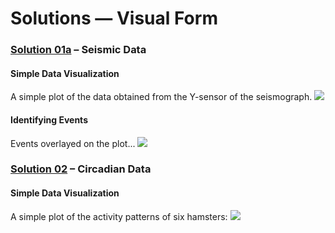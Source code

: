Solutions — Visual Form 
=======================

### [Solution 01a][] – Seismic Data

#### Simple Data Visualization ####
A simple plot of the data obtained from the Y-sensor of the
seismograph.
![](coding_gestalt__exercise_08_01__seismic_data.png)
#### Identifying Events ####
Events overlayed on the plot...
![](coding_gestalt__exercise_08_01__seismic_data_events.png)


### [Solution 02][] – Circadian Data
#### Simple Data Visualization ####
A simple plot of the activity patterns of six hamsters:
![](coding_gestalt__exercise_08_02__circadian_data.png)

[Solution 01a]: coding_gestalt__exercise_08_01__seismic_data
[Solution 01b]: coding_gestalt__exercise_08_01__seismic_data_events
[Solution 02]: coding_gestalt__exercise_08_02__circadian_data
